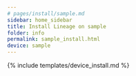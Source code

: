 ```yaml
---
# pages/install/sample.md
sidebar: home_sidebar
title: Install Lineage on sample
folder: info
permalink: sample_install.html
device: sample
---
```

{% include templates/device_install.md %}
